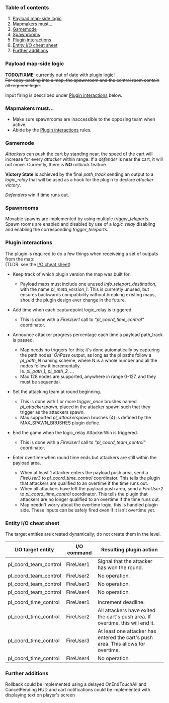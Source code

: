 ### Table of contents
1. [Payload map-side logic](#payload-map-side-logic)
2. [Mapmakers must...](#mapmakers-must)
3. [Gamemode](#gamemode)
4. [Spawnrooms](#spawnrooms)
5. [Plugin interactions](#plugin-interactions)
6. [Entity I/O cheat sheet](#entity-io-cheat-sheet)
7. [Further additions](#further-additions)

### Payload map-side logic

  <b>TODO/FIXME</b>: currently out of date with plugin logic!<br>
 <strike>For copy-pasting into a map, the spawnroom and the central room contain all required logic.</strike>
 
 Input firing is described under <a href="#plugin-interactions">Plugin interactions</a> below.

### Mapmakers must...
  * Make sure spawnrooms are inaccessible to the opposing team when active.
  * Abide by the <a href="#plugin-interactions">Plugin interactions</a> rules.

### Gamemode
 <i>Attackers</i> can push the cart by standing near, the speed of the cart will increase for every <i>attacker</i> within range.
 If a <i>defender</i> is near the cart, it will not move.
 Currently, there is **NO** rollback feature.

 <b>Victory State</b> is achieved by the final <i>path_track</i> sending an output to a <i>logic_relay</i> that will be used as a hook for the plugin to declare <i>attacker victory</i>.
 
 <i>Defenders</i> win if time runs out.

### Spawnrooms
  Movable spawns are implemented by using multiple <i>trigger_teleports</i>.
  Spawn rooms are enabled and disabled by use of a <i>logic_relay</i> disabling and enabling the corresponding <i>trigger_teleports</i>.

### Plugin interactions
 The plugin is required to do a few things when receiveing a set of outputs from the map:<br>
 (TLDR: see the [I/O cheat sheet](#entity-io-cheat-sheet))
 
 * Keep track of which plugin version the map was built for.
     * Payload maps must include one unused <i>info_teleport_destination</i>, with the name
       <i>pl_meta_version_1</i>. This is currently unused, but ensures backwards compatibility
       without breaking existing maps, should the plugin design ever change in the future.
 
 * Add time when each capturepoint logic_relay is triggered.
     * This is done with a <i>FireUser1</i> call to <i>"pl_coord_time_control"</i> coordinator.
 
 * Announce attacker progress percentage each time a payload path_track is passed.
     * Map needs no triggers for this; it's done automatically by capturing the path nodes'
       <i>OnPass</i> output, as long as the pl paths follow a <i>pl_path_N</i> naming scheme,
       where N is a whole number and all the nodes follow it incrementally.<br>
       Ie. <i>pl_path_1, pl_path_2, ...</i>
     * Max 128 nodes are supported, anywhere in range 0-127, and they must be
       sequential.
       
 * Set the attacking team at round beginning.
     * This is done with 1 or more <i>trigger_once</i> brushes named <i>pl_attackerspawn</i>,
       placed in the attacker spawn such that they trigger as the attackers spawn.
     * Max supported <i>pl_attackerspawn</i> brushes (4) is defined by the MAX_SPAWN_BRUSHES plugin define.
 
 * End the game when the logic_relay AttackerWin is triggered.
     * This is done with a <i>FireUser1</i> call to <i>"pl_coord_team_control"</i> coordinator.
 
 * Enter overtime when round time ends but attackers are still within the payload area.
     * When at least 1 attacker enters the payload push area, send a <i>FireUser3</i> to
       <i>pl_coord_time_control</i> coordinator. This tells the plugin that attackers
       are qualified to an overtime if the time runs out.
     * When all attackers have left the payload push area, send a <i>FireUser2</i> to
       <i>pl_coord_time_control</i> coordinator. This tells the plugin that attackers
       are no longer qualified to an overtime if the time runs out.
     * Map needn't worry about the overtime logic, this is handled plugin side.
       These inputs can be safely fired even if it isn't overtime yet.

 <!-- TODO: move this to trello or issue tracker?
 Some additional features that would be a bonus would be things like a modified HUD, but I don't know if a plugin can do that.
 Alternatively we just use a text entity to say the current status of the cart at the bottom of the screen.-->

### Entity I/O cheat sheet
The target entities are created dynamically; do not create them in the level.

| I/O target entity | I/O command | Resulting plugin action |
|---|---|---|
| pl_coord_team_control | FireUser1 | Signal that the attacker has won the round. |
| pl_coord_team_control | FireUser2 | No operation. |
| pl_coord_team_control | FireUser3 | No operation. |
| pl_coord_team_control | FireUser4 | No operation. |
| | | |
| pl_coord_time_control | FireUser1 | Increment deadline. |
| pl_coord_time_control | FireUser2 | All attackers have exited the cart's push area. If overtime, this will end it. |
| pl_coord_time_control | FireUser3 | At least one attacker has entered the cart's push area. This allows for overtime. |
| pl_coord_time_control | FireUser4 | No operation. |

<!-- TODO: move this to trello or issue tracker? -->
### Further additions
 Rollback could be implemented using a delayed OnEndTouchAll and CancelPending
 HUD and cart notifications could be implemented with displaying text on player's screen
